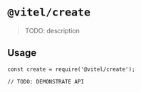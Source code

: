 # `@vitel/create`

> TODO: description

## Usage

```
const create = require('@vitel/create');

// TODO: DEMONSTRATE API
```
